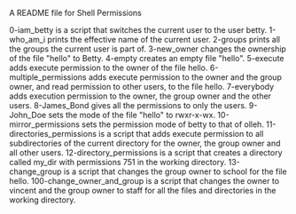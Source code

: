A README file for Shell Permissions

0-iam_betty is a script that switches the current user to the user betty.
1-who_am_i prints the effective name of the current user.
2-groups prints all the groups the current user is part of.
3-new_owner changes the ownership of the file "hello" to Betty.
4-empty creates an empty file "hello".
5-execute adds execute permission to the owner of the file hello.
6-multiple_permissions adds execute permission to the owner and the group owner, and read permission to other users, to the file hello.
7-everybody adds execution permission to the owner, the group owner and the other users.
8-James_Bond gives all the permissions to only the users.
9-John_Doe sets the mode of the file "hello" to rwxr-x-wx.
10-mirror_permissions sets the permission mode of betty to that of olleh.
11-directories_permissions is  a script that adds execute permission to all subdirectories of the current directory for the owner, the group owner and all other users.
12-directory_permissions is a script that creates a directory called my_dir with permissions 751 in the working directory.
13-change_group is a script that changes the group owner to school for the file hello.
100-change_owner_and_group is a script that changes the owner to vincent and the group owner to staff for all the files and directories in the working directory.
